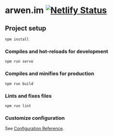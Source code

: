 # arwen.im [![Netlify Status](https://api.netlify.com/api/v1/badges/4e605b01-dee4-4444-aa46-f6b2db4153ad/deploy-status)](https://app.netlify.com/sites/arwen/deploys)

## Project setup
```
npm install
```

### Compiles and hot-reloads for development
```
npm run serve
```

### Compiles and minifies for production
```
npm run build
```

### Lints and fixes files
```
npm run lint
```

### Customize configuration
See [Configuration Reference](https://cli.vuejs.org/config/).
